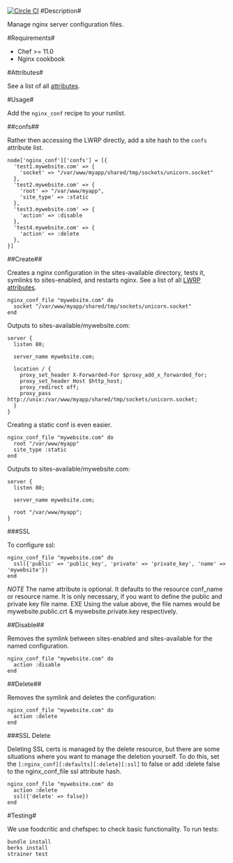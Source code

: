 [![Circle CI](https://circleci.com/gh/tablexi/chef-nginx_conf.svg?style=svg)](https://circleci.com/gh/tablexi/chef-nginx_conf)
#Description#

Manage nginx server configuration files.


#Requirements#
 * Chef >= 11.0
 * Nginx cookbook


#Attributes#

See a list of all [attributes](https://github.com/firebelly/chef-nginx_conf/tree/master/attributes/default.rb).


#Usage#


Add the `nginx_conf` recipe to your runlist.


##confs##

Rather then accessing the LWRP directly, add a site hash to the `confs` attribute list.

    node['nginx_conf']['confs'] = [{
      'test1.mywebsite.com' => {
        'socket' => "/var/www/myapp/shared/tmp/sockets/unicorn.socket"
      },
      'test2.mywebsite.com' => {
        'root' => "/var/www/myapp",
        'site_type' => :static
      },
      'test3.mywebsite.com' => {
        'action' => :disable
      },
      'test4.mywebsite.com' => {
        'action' => :delete
      },
    }]

##Create##

Creates a nginx configuration in the sites-available directory, tests it, symlinks to sites-enabled, and restarts nginx.  See a list of all [LWRP attributes](https://github.com/firebelly/chef-nginx_conf/tree/master/resources/file.rb).

    nginx_conf_file "mywebsite.com" do
      socket "/var/www/myapp/shared/tmp/sockets/unicorn.socket"
    end

Outputs to sites-available/mywebsite.com:
  
    server {
      listen 80;

      server_name mywebsite.com;

      location / {
        proxy_set_header X-Forwarded-For $proxy_add_x_forwarded_for;
        proxy_set_header Host $http_host;
        proxy_redirect off;
        proxy_pass http://unix:/var/www/myapp/shared/tmp/sockets/unicorn.socket;
      }
    }

Creating a static conf is even easier.
  
    nginx_conf_file "mywebsite.com" do
      root "/var/www/myapp"
      site_type :static
    end

Outputs to sites-available/mywebsite.com:
    
    server {
      listen 80;

      server_name mywebsite.com;

      root "/var/www/myapp";
    }

###SSL

To configure ssl:

    nginx_conf_file "mywebsite.com" do
      ssl({'public' => 'public_key', 'private' => 'private_key', 'name' => 'mywebsite'})
    end

*NOTE* The name attribute is optional.  It defaults to the resource conf_name or resource name. It is only necessary, if you want to define the public and private key file name.  EXE Using the value above, the file names would be mywebsite.public.crt & mywebsite.private.key respectively.


##Disable##

Removes the symlink between sites-enabled and sites-available for the named configuration.

    nginx_conf_file "mywebsite.com" do
      action :disable
    end

##Delete##

Removes the symlink and deletes the configuration:

    nginx_conf_file "mywebsite.com" do
      action :delete
    end

###SSL Delete

Deleting SSL certs is managed by the delete resource, but there are some situations where you want to manage the deletion yourself.  To do this, set the `[:nginx_conf][:defaults][:delete][:ssl]` to false or add :delete false to the nginx_conf_file ssl attribute hash.

    nginx_conf_file "mywebsite.com" do
      action :delete
      ssl({'delete' => false})
    end


#Testing#

We use foodcritic and chefspec to check basic functionality.  To run tests:

    bundle install
    berks install
    strainer test
